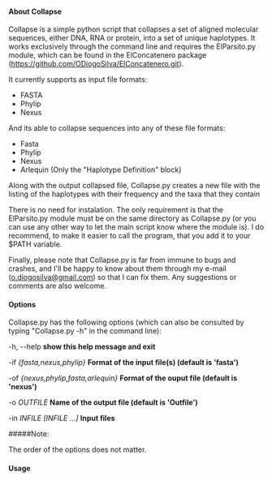 #### About Collapse

Collapse is a simple python script that collapses a set of aligned molecular sequences, either DNA, RNA or protein, into a set of unique haplotypes. It works exclusively through the command line and requires the ElParsito.py module, which can be found in the ElConcatenero package (https://github.com/ODiogoSilva/ElConcatenero.git).

It currently supports as input file formats:

- FASTA
- Phylip
- Nexus

And its able to collapse sequences into any of these file formats:

- Fasta
- Phylip
- Nexus
- Arlequin (Only the "Haplotype Definition" block)

Along with the output collapsed file, Collapse.py creates a new file with the listing of the haplotypes with their frequency and the taxa that they contain

There is no need for instalation. The only requirement is that the ElParsito.py module must be on the same directory as Collapse.py (or you can use any other way to let the main script know where the module is). I do recommend, to make it easier to call the program, that you add it to your $PATH variable. 

Finally, please note that Collapse.py is far from immune to bugs and crashes, and I'll be happy to know about them through my e-mail (o.diogosilva@gmail.com) so that I can fix them. Any suggestions or comments are also welcome.

#### Options

Collapse.py has the following options (which can also be consulted by typing "Collapse.py -h" in the command line):

  -h, --help            **show this help message and exit**
  
  -if *{fasta,nexus,phylip}*	**Format of the input file(s) (default is 'fasta')**
  
  -of *{nexus,phylip,fasta,arlequin}*	**Format of the ouput file (default is 'nexus')**
  
  -o *OUTFILE*            **Name of the output file (default is 'Outfile')**
  
  -in *INFILE [INFILE ...]*	**Input files**
								
#####Note:

The order of the options does not matter.
								
#### Usage
